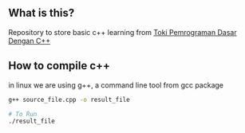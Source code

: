 ## What is this?

Repository to store basic c++ learning from [Toki Pemrograman Dasar Dengan C++](https://tlx.toki.id/courses/basic-cpp/)

## How to compile c++

in linux we are using g++, a command line tool from gcc package

``` bash
g++ source_file.cpp -o result_file

# To Run
./result_file

```